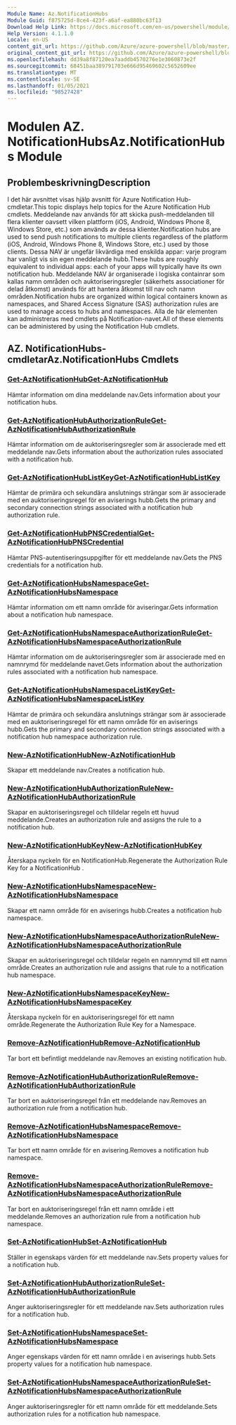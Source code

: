 ```yaml
---
Module Name: Az.NotificationHubs
Module Guid: f875725d-8ce4-423f-a6af-ea880bc63f13
Download Help Link: https://docs.microsoft.com/en-us/powershell/module/az.notificationhubs
Help Version: 4.1.1.0
Locale: en-US
content_git_url: https://github.com/Azure/azure-powershell/blob/master/src/NotificationHubs/NotificationHubs/help/Az.NotificationHubs.md
original_content_git_url: https://github.com/Azure/azure-powershell/blob/master/src/NotificationHubs/NotificationHubs/help/Az.NotificationHubs.md
ms.openlocfilehash: dd39a8f87120ea7aaddb4570276e1e3060873e2f
ms.sourcegitcommit: 68451baa389791703e666d95469602c5652609ee
ms.translationtype: MT
ms.contentlocale: sv-SE
ms.lasthandoff: 01/05/2021
ms.locfileid: "98527428"
---
```

# <span data-ttu-id="8096a-101">Modulen AZ. NotificationHubs</span><span class="sxs-lookup"><span data-stu-id="8096a-101">Az.NotificationHubs Module</span></span>
## <span data-ttu-id="8096a-102">Problembeskrivning</span><span class="sxs-lookup"><span data-stu-id="8096a-102">Description</span></span>
<span data-ttu-id="8096a-103">I det här avsnittet visas hjälp avsnitt för Azure Notification Hub-cmdletar.</span><span class="sxs-lookup"><span data-stu-id="8096a-103">This topic displays help topics for the Azure Notification Hub cmdlets.</span></span> <span data-ttu-id="8096a-104">Meddelande nav används för att skicka push-meddelanden till flera klienter oavsett vilken plattform (iOS, Android, Windows Phone 8, Windows Store, etc.) som används av dessa klienter.</span><span class="sxs-lookup"><span data-stu-id="8096a-104">Notification hubs are used to send push notifications to multiple clients regardless of the platform (iOS, Android, Windows Phone 8, Windows Store, etc.) used by those clients.</span></span> <span data-ttu-id="8096a-105">Dessa NAV är ungefär likvärdiga med enskilda appar: varje program har vanligt vis sin egen meddelande hubb.</span><span class="sxs-lookup"><span data-stu-id="8096a-105">These hubs are roughly equivalent to individual apps: each of your apps will typically have its own notification hub.</span></span> <span data-ttu-id="8096a-106">Meddelande NAV är organiserade i logiska containrar som kallas namn områden och auktoriseringsregler (säkerhets associationer för delad åtkomst) används för att hantera åtkomst till nav och namn områden.</span><span class="sxs-lookup"><span data-stu-id="8096a-106">Notification hubs are organized within logical containers known as namespaces, and Shared Access Signature (SAS) authorization rules are used to manage access to hubs and namespaces.</span></span> <span data-ttu-id="8096a-107">Alla de här elementen kan administreras med cmdlets på Notification-navet.</span><span class="sxs-lookup"><span data-stu-id="8096a-107">All of these elements can be administered by using the Notification Hub cmdlets.</span></span>

## <span data-ttu-id="8096a-108">AZ. NotificationHubs-cmdletar</span><span class="sxs-lookup"><span data-stu-id="8096a-108">Az.NotificationHubs Cmdlets</span></span>
### [<span data-ttu-id="8096a-109">Get-AzNotificationHub</span><span class="sxs-lookup"><span data-stu-id="8096a-109">Get-AzNotificationHub</span></span>](Get-AzNotificationHub.md)
<span data-ttu-id="8096a-110">Hämtar information om dina meddelande nav.</span><span class="sxs-lookup"><span data-stu-id="8096a-110">Gets information about your notification hubs.</span></span>

### [<span data-ttu-id="8096a-111">Get-AzNotificationHubAuthorizationRule</span><span class="sxs-lookup"><span data-stu-id="8096a-111">Get-AzNotificationHubAuthorizationRule</span></span>](Get-AzNotificationHubAuthorizationRule.md)
<span data-ttu-id="8096a-112">Hämtar information om de auktoriseringsregler som är associerade med ett meddelande nav.</span><span class="sxs-lookup"><span data-stu-id="8096a-112">Gets information about the authorization rules associated with a notification hub.</span></span>

### [<span data-ttu-id="8096a-113">Get-AzNotificationHubListKey</span><span class="sxs-lookup"><span data-stu-id="8096a-113">Get-AzNotificationHubListKey</span></span>](Get-AzNotificationHubListKey.md)
<span data-ttu-id="8096a-114">Hämtar de primära och sekundära anslutnings strängar som är associerade med en auktoriseringsregel för en aviserings hubb.</span><span class="sxs-lookup"><span data-stu-id="8096a-114">Gets the primary and secondary connection strings associated with a notification hub authorization rule.</span></span>

### [<span data-ttu-id="8096a-115">Get-AzNotificationHubPNSCredential</span><span class="sxs-lookup"><span data-stu-id="8096a-115">Get-AzNotificationHubPNSCredential</span></span>](Get-AzNotificationHubPNSCredential.md)
<span data-ttu-id="8096a-116">Hämtar PNS-autentiseringsuppgifter för ett meddelande nav.</span><span class="sxs-lookup"><span data-stu-id="8096a-116">Gets the PNS credentials for a notification hub.</span></span>

### [<span data-ttu-id="8096a-117">Get-AzNotificationHubsNamespace</span><span class="sxs-lookup"><span data-stu-id="8096a-117">Get-AzNotificationHubsNamespace</span></span>](Get-AzNotificationHubsNamespace.md)
<span data-ttu-id="8096a-118">Hämtar information om ett namn område för aviseringar.</span><span class="sxs-lookup"><span data-stu-id="8096a-118">Gets information about a notification hub namespace.</span></span>

### [<span data-ttu-id="8096a-119">Get-AzNotificationHubsNamespaceAuthorizationRule</span><span class="sxs-lookup"><span data-stu-id="8096a-119">Get-AzNotificationHubsNamespaceAuthorizationRule</span></span>](Get-AzNotificationHubsNamespaceAuthorizationRule.md)
<span data-ttu-id="8096a-120">Hämtar information om de auktoriseringsregler som är associerade med en namnrymd för meddelande navet.</span><span class="sxs-lookup"><span data-stu-id="8096a-120">Gets information about the authorization rules associated with a notification hub namespace.</span></span>

### [<span data-ttu-id="8096a-121">Get-AzNotificationHubsNamespaceListKey</span><span class="sxs-lookup"><span data-stu-id="8096a-121">Get-AzNotificationHubsNamespaceListKey</span></span>](Get-AzNotificationHubsNamespaceListKey.md)
<span data-ttu-id="8096a-122">Hämtar de primära och sekundära anslutnings strängar som är associerade med en auktoriseringsregel för ett namn område för en aviserings hubb.</span><span class="sxs-lookup"><span data-stu-id="8096a-122">Gets the primary and secondary connection strings associated with a notification hub namespace authorization rule.</span></span>

### [<span data-ttu-id="8096a-123">New-AzNotificationHub</span><span class="sxs-lookup"><span data-stu-id="8096a-123">New-AzNotificationHub</span></span>](New-AzNotificationHub.md)
<span data-ttu-id="8096a-124">Skapar ett meddelande nav.</span><span class="sxs-lookup"><span data-stu-id="8096a-124">Creates a notification hub.</span></span>

### [<span data-ttu-id="8096a-125">New-AzNotificationHubAuthorizationRule</span><span class="sxs-lookup"><span data-stu-id="8096a-125">New-AzNotificationHubAuthorizationRule</span></span>](New-AzNotificationHubAuthorizationRule.md)
<span data-ttu-id="8096a-126">Skapar en auktoriseringsregel och tilldelar regeln ett huvud meddelande.</span><span class="sxs-lookup"><span data-stu-id="8096a-126">Creates an authorization rule and assigns the rule to a notification hub.</span></span>

### [<span data-ttu-id="8096a-127">New-AzNotificationHubKey</span><span class="sxs-lookup"><span data-stu-id="8096a-127">New-AzNotificationHubKey</span></span>](New-AzNotificationHubKey.md)
<span data-ttu-id="8096a-128">Återskapa nyckeln för en NotificationHub.</span><span class="sxs-lookup"><span data-stu-id="8096a-128">Regenerate the Authorization Rule Key for a NotificationHub .</span></span>

### [<span data-ttu-id="8096a-129">New-AzNotificationHubsNamespace</span><span class="sxs-lookup"><span data-stu-id="8096a-129">New-AzNotificationHubsNamespace</span></span>](New-AzNotificationHubsNamespace.md)
<span data-ttu-id="8096a-130">Skapar ett namn område för en aviserings hubb.</span><span class="sxs-lookup"><span data-stu-id="8096a-130">Creates a notification hub namespace.</span></span>

### [<span data-ttu-id="8096a-131">New-AzNotificationHubsNamespaceAuthorizationRule</span><span class="sxs-lookup"><span data-stu-id="8096a-131">New-AzNotificationHubsNamespaceAuthorizationRule</span></span>](New-AzNotificationHubsNamespaceAuthorizationRule.md)
<span data-ttu-id="8096a-132">Skapar en auktoriseringsregel och tilldelar regeln en namnrymd till ett namn område.</span><span class="sxs-lookup"><span data-stu-id="8096a-132">Creates an authorization rule and assigns that rule to a notification hub namespace.</span></span>

### [<span data-ttu-id="8096a-133">New-AzNotificationHubsNamespaceKey</span><span class="sxs-lookup"><span data-stu-id="8096a-133">New-AzNotificationHubsNamespaceKey</span></span>](New-AzNotificationHubsNamespaceKey.md)
<span data-ttu-id="8096a-134">Återskapa nyckeln för en auktoriseringsregel för ett namn område.</span><span class="sxs-lookup"><span data-stu-id="8096a-134">Regenerate the Authorization Rule Key for a Namespace.</span></span>

### [<span data-ttu-id="8096a-135">Remove-AzNotificationHub</span><span class="sxs-lookup"><span data-stu-id="8096a-135">Remove-AzNotificationHub</span></span>](Remove-AzNotificationHub.md)
<span data-ttu-id="8096a-136">Tar bort ett befintligt meddelande nav.</span><span class="sxs-lookup"><span data-stu-id="8096a-136">Removes an existing notification hub.</span></span>

### [<span data-ttu-id="8096a-137">Remove-AzNotificationHubAuthorizationRule</span><span class="sxs-lookup"><span data-stu-id="8096a-137">Remove-AzNotificationHubAuthorizationRule</span></span>](Remove-AzNotificationHubAuthorizationRule.md)
<span data-ttu-id="8096a-138">Tar bort en auktoriseringsregel från ett meddelande nav.</span><span class="sxs-lookup"><span data-stu-id="8096a-138">Removes an authorization rule from a notification hub.</span></span>

### [<span data-ttu-id="8096a-139">Remove-AzNotificationHubsNamespace</span><span class="sxs-lookup"><span data-stu-id="8096a-139">Remove-AzNotificationHubsNamespace</span></span>](Remove-AzNotificationHubsNamespace.md)
<span data-ttu-id="8096a-140">Tar bort ett namn område för en avisering.</span><span class="sxs-lookup"><span data-stu-id="8096a-140">Removes a notification hub namespace.</span></span>

### [<span data-ttu-id="8096a-141">Remove-AzNotificationHubsNamespaceAuthorizationRule</span><span class="sxs-lookup"><span data-stu-id="8096a-141">Remove-AzNotificationHubsNamespaceAuthorizationRule</span></span>](Remove-AzNotificationHubsNamespaceAuthorizationRule.md)
<span data-ttu-id="8096a-142">Tar bort en auktoriseringsregel från ett namn område i ett meddelande.</span><span class="sxs-lookup"><span data-stu-id="8096a-142">Removes an authorization rule from a notification hub namespace.</span></span>

### [<span data-ttu-id="8096a-143">Set-AzNotificationHub</span><span class="sxs-lookup"><span data-stu-id="8096a-143">Set-AzNotificationHub</span></span>](Set-AzNotificationHub.md)
<span data-ttu-id="8096a-144">Ställer in egenskaps värden för ett meddelande nav.</span><span class="sxs-lookup"><span data-stu-id="8096a-144">Sets property values for a notification hub.</span></span>

### [<span data-ttu-id="8096a-145">Set-AzNotificationHubAuthorizationRule</span><span class="sxs-lookup"><span data-stu-id="8096a-145">Set-AzNotificationHubAuthorizationRule</span></span>](Set-AzNotificationHubAuthorizationRule.md)
<span data-ttu-id="8096a-146">Anger auktoriseringsregler för ett meddelande nav.</span><span class="sxs-lookup"><span data-stu-id="8096a-146">Sets authorization rules for a notification hub.</span></span>

### [<span data-ttu-id="8096a-147">Set-AzNotificationHubsNamespace</span><span class="sxs-lookup"><span data-stu-id="8096a-147">Set-AzNotificationHubsNamespace</span></span>](Set-AzNotificationHubsNamespace.md)
<span data-ttu-id="8096a-148">Anger egenskaps värden för ett namn område i en aviserings hubb.</span><span class="sxs-lookup"><span data-stu-id="8096a-148">Sets property values for a notification hub namespace.</span></span>

### [<span data-ttu-id="8096a-149">Set-AzNotificationHubsNamespaceAuthorizationRule</span><span class="sxs-lookup"><span data-stu-id="8096a-149">Set-AzNotificationHubsNamespaceAuthorizationRule</span></span>](Set-AzNotificationHubsNamespaceAuthorizationRule.md)
<span data-ttu-id="8096a-150">Anger auktoriseringsregler för ett namn område för ett meddelande.</span><span class="sxs-lookup"><span data-stu-id="8096a-150">Sets authorization rules for a notification hub namespace.</span></span>

